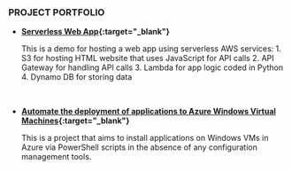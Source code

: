 
### PROJECT PORTFOLIO

- **[Serverless Web App](https://eh-serverless-webapp-proj1.s3.ap-southeast-2.amazonaws.com/index.html){:target="_blank"}**

   This is a demo for hosting a web app using serverless AWS services:
      1. S3 for hosting HTML website that uses JavaScript for API calls
      2. API Gateway for handling API calls
      3. Lambda for app logic coded in Python
      4. Dynamo DB for storing data

&nbsp;

- **[Automate the deployment of applications to Azure Windows Virtual Machines](./projects/deploy_app_to_azure_vms){:target="_blank"}**

   This is a project that aims to install applications on Windows VMs in Azure via PowerShell scripts in the absence of any configuration management tools.


